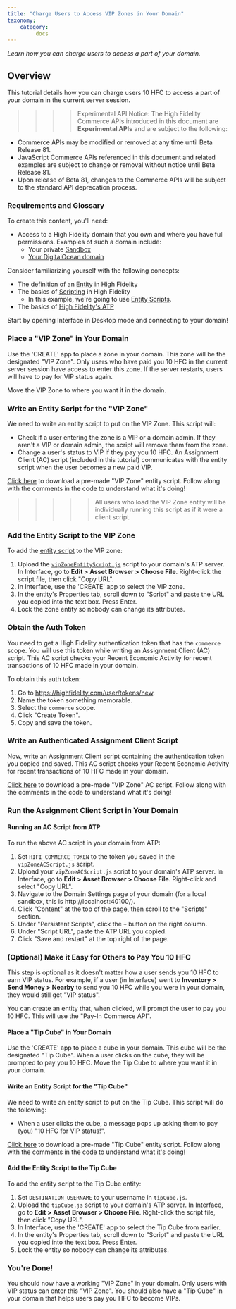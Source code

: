```yaml
---
title: "Charge Users to Access VIP Zones in Your Domain"
taxonomy:
    category:
         docs
---
```


*Learn how you can charge users to access a part of your domain.*

## Overview
This tutorial details how you can charge users 10 HFC to access a part of your domain in the current server session.

>>>> Experimental API Notice: The High Fidelity Commerce APIs introduced in this document are **Experimental APIs** and are subject to the following: 
* Commerce APIs may be modified or removed at any time until Beta Release 81.
* JavaScript Commerce APIs referenced in this document and related examples are subject to change or removal without notice until Beta Release 81.
* Upon release of Beta 81, changes to the Commerce APIs will be subject to the standard API deprecation process.


### Requirements and Glossary
To create this content, you'll need:
* Access to a High Fidelity domain that you own and where you have full permissions. Examples of such a domain include:
    * Your private [Sandbox](../../../create-and-explore/start-working-in-your-sandbox/set-up-your-sandbox)
    * [Your DigitalOcean domain](../../../create-and-explore/start-working-in-your-sandbox/digital-ocean)

Consider familiarizing yourself with the following concepts:
* The definition of an [Entity](../../../create-and-explore/entities) in High Fidelity
* The basics of [Scripting](../../../create-and-explore/all-about-scripting) in High Fidelity
    * In this example, we're going to use [Entity Scripts](../../../learn-with-us/all-about-entity-scripts).
* The basics of [High Fidelity's ATP](../../../create-and-explore/start-working-in-your-sandbox/assignment-clients)


Start by opening Interface in Desktop mode and connecting to your domain!

### Place a "VIP Zone" in Your Domain
Use the 'CREATE' app to place a zone in your domain. This zone will be the designated "VIP Zone". Only users who have paid you 10 HFC in the current server session have access to enter this zone. If the server restarts, users will have to pay for VIP status again.

Move the VIP Zone to where you want it in the domain.

### Write an Entity Script for the "VIP Zone"
We need to write an entity script to put on the VIP Zone. This script will:
* Check if a user entering the zone is a VIP or a domain admin. If they aren't a VIP or domain admin, the script will remove them from the zone.
* Change a user's status to VIP if they pay you 10 HFC. An Assignment Client (AC) script (included in this tutorial) communicates with the entity script when the user becomes a new paid VIP.

[Click here](https://s3.amazonaws.com/hifi-docs-scripts/vipZoneEntityScript.js) to download a pre-made "VIP Zone" entity script. Follow along with the comments in the code to understand what it's doing!

>>>>> All users who load the VIP Zone entity will be individually running this script as if it were a client script.

### Add the Entity Script to the VIP Zone
To add the [entity script](https://s3.amazonaws.com/hifi-docs-scripts/vipZoneEntityScript.js) to the VIP zone:
1. Upload the [`vipZoneEntityScript.js`](https://s3.amazonaws.com/hifi-docs-scripts/vipZoneEntityScript.js) script to your domain's ATP server. In Interface, go to **Edit > Asset Browser > Choose File**. Right-click the script file, then click "Copy URL".
2. In Interface, use the 'CREATE' app to select the VIP zone.
3. In the entity's Properties tab, scroll down to "Script" and paste the URL you copied into the text box. Press Enter.
4. Lock the zone entity so nobody can change its attributes.

### Obtain the Auth Token
You need to get a High Fidelity authentication token that has the `commerce` scope. You will use this token while writing an Assignment Client (AC) script. This AC script checks your Recent Economic Activity for recent transactions of 10 HFC made in your domain.

To obtain this auth token:
1. Go to https://highfidelity.com/user/tokens/new.
2. Name the token something memorable.
3. Select the `commerce` scope.
4. Click "Create Token".
5. Copy and save the token.

### Write an Authenticated Assignment Client Script
Now, write an Assignment Client script containing the authentication token you copied and saved. This AC script checks your Recent Economic Activity for recent transactions of 10 HFC made in your domain.

[Click here](https://s3.amazonaws.com/hifi-docs-scripts/vipZoneACScript.js) to download a pre-made "VIP Zone" AC script. Follow along with the comments in the code to understand what it's doing!

### Run the Assignment Client Script in Your Domain

#### Running an AC Script from ATP
To run the above AC script in your domain from ATP:
1. Set `HIFI_COMMERCE_TOKEN` to the token you saved in the `vipZoneACScript.js` script. 
2. Upload your `vipZoneACScript.js` script to your domain's ATP server. In Interface, go to **Edit > Asset Browser > Choose File**. Right-click and select "Copy URL".
3. Navigate to the Domain Settings page of your domain (for a local sandbox, this is http://localhost:40100/). 
4. Click "Content" at the top of the page, then scroll to the "Scripts" section.
5. Under "Persistent Scripts", click the `+` button on the right column.
6. Under "Script URL", paste the ATP URL you copied.
7. Click "Save and restart" at the top right of the page.

### (Optional) Make it Easy for Others to Pay You 10 HFC
This step is optional as it doesn't matter how a user sends you 10 HFC to earn VIP status. For example, if a user (in Interface) went to **Inventory > Send Money > Nearby** to send you 10 HFC while you were in your domain, they would still get "VIP status".

You can create an entity that, when clicked, will prompt the user to pay you 10 HFC. This will use the "Pay-In Commerce API".

#### Place a "Tip Cube" in Your Domain
Use the 'CREATE' app to place a cube in your domain. This cube will be the designated "Tip Cube". When a user clicks on the cube, they will be prompted to pay you 10 HFC. Move the Tip Cube to where you want it in your domain.

#### Write an Entity Script for the "Tip Cube"
We need to write an entity script to put on the Tip Cube. This script will do the following:
* When a user clicks the cube, a message pops up asking them to pay (you) "10 HFC for VIP status!".

[Click here](https://s3.amazonaws.com/hifi-docs-scripts/tipCube.js) to download a pre-made "Tip Cube" entity script. Follow along with the comments in the code to understand what it's doing!

#### Add the Entity Script to the Tip Cube
To add the entity script to the Tip Cube entity:
1. Set `DESTINATION_USERNAME` to your username in `tipCube.js`.
2. Upload the `tipCube.js` script to your domain's ATP server. In Interface, go to **Edit > Asset Browser > Choose File**. Right-click the script file, then click "Copy URL".
3. In Interface, use the 'CREATE' app to select the Tip Cube from earlier.
4. In the entity's Properties tab, scroll down to "Script" and paste the URL you copied into the text box. Press Enter.
5. Lock the entity so nobody can change its attributes.

### You're Done!
You should now have a working "VIP Zone" in your domain. Only users with VIP status can enter this "VIP Zone". You should also have a "Tip Cube" in your domain that helps users pay you HFC to become VIPs.
